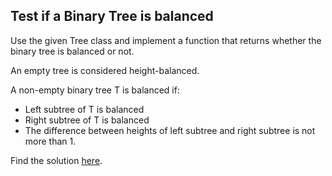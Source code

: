 ## Test if a Binary Tree is balanced

Use the given Tree class and implement a function that returns whether the binary tree is balanced or not. 

An empty tree is considered height-balanced. 

A non-empty binary tree T is balanced if:
* Left subtree of T is balanced
* Right subtree of T is balanced
* The difference between heights of left subtree and right subtree is not more than 1. 

Find the solution [here](solution.cpp).